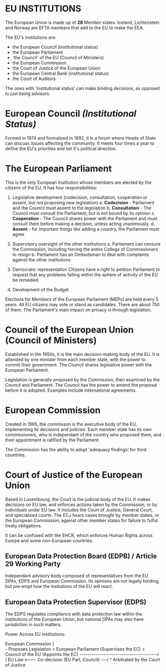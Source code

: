 # EU INSTITUTIONS

The European Union is made up of **28** Member states. Iceland, Lichtenstein and Norway are EFTA members that add to the EU to make the EEA.

The EU's institutions are:

* the European Council (institutional status)
* the European Parliament
* 'the Council' of the EU (Council of Ministers)
* the European Commission
* the Court of Justice of the European Union
* the European Central Bank (institutional status)
* the Court of Auditors

The ones with 'institutional status' can make binding decisions, as opposed to just being advisors.

# European Council _(Institutional Status)_
Formed in 1974 and formalized in 1992, it is a forum where Heads of State can discuss issues affecting the community. It meets four times a year to define the EU's priorities and set it's political direction.

# The European Parliament
This is the only European Institution whose members are elected by the citizens of the EU. It has four responsibilities:

1. Legislative development (codecision, consultation, cooperation or assent, but _not_ proposing new legislation)
   a. **Codecision** - Parliament and the Council must assent to the legislation
   b. **Consultation** - The Council must consult the Parliament, but is not bound by its opinion
   c. **Cooperation** - The Council shares power with the Parliament and must consult them before making a decision, unless acting unanimously.
   d. **Assent** - for important things like adding a country, the Parliament must agree

2. Supervisory oversight of the other institutions
   a. Parliament can censure the Commission, including forcing the entire College of Commissioners to resign
   b. Parliament has an Ombudsman to deal with complaints against the other institutions

3. Democratic representation
   Citizens have a right to petition Parliament to request that any problems falling within the sphere of activity of the EU be remedied

4. Development of the Budget

Elections for Members of the European Parliament (MEPs) are held every 5 years. All EU citizens may vote or stand as candidates. There are about 750 of them. The Parliament's main impact on privacy is through legislation.

# Council of the European Union (Council of Ministers)
Established in the 1950s, it is the main decision-making body of the EU. It is attended by one minister from each member state, with the power to commit their government. The Council shares legislative power with the European Parliament.

Legislation is generally proposed by the Commission, then examined by the Council and Parliament. The Council has the power to amend the proposal before it is adopted. Examples include international agreements.

# European Commission
Created in 1965, the commisson is the executive body of the EU, implementing its decisions and policies. Each member state has its own commissioners, who is independant of the country who proposed them, and their appointment is ratified by the Parliament.

The Commission has the ability to adopt 'adequacy findings' for third countries.

# Court of Justice of the European Union
Based in Luxembourg, the Court is the judicial body of the EU. It makes decisions on EU law, and enforces actions taken by the Commission, or by individuals under EU law. It includes the Court of Justice, General Court, and specialized courts. The ECJ hears cases brought by member states, or the European Commission, against other member states for failure to fulful treaty obligations. 

It can be confused with the EHCR, which enforces Human Rights across Europe and some non-European countries.

## European Data Protection Board (EDPB) / Article 29 Working Party
Independant advisory body composed of representatives from the EU DPAs, EDPS and European Commission. Its opinions are not legally binding, but pre-empt how the insitutions of the EU will react.

## European Data Protection Supervisor (EDPS)
The EDPS regulates compliance with data protection law within the institutions of the European Union, but national DPAs may also have jurisdiction in such matters.


Power Across EU institutions:

European Commission
 |                                              
 \- Proposes Legislation > European Parliament (Supervises the EC)
                         > Council of the EU   (Appoints the EC)
                         \---------------------------------------/
                                              |
EU Law <--- Co-decision (EU Parl, Council) ---/
^
Arbitrated by the Court of Justice
